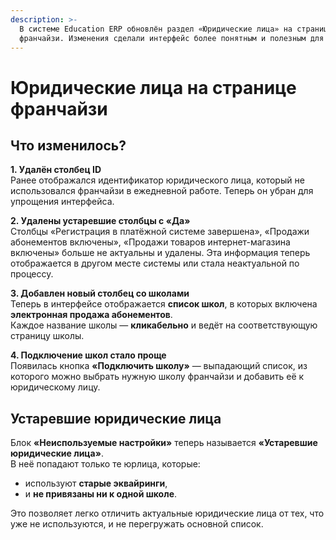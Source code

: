```yaml
---
description: >-
  В системе Education ERP обновлён раздел «Юридические лица» на странице
  франчайзи. Изменения сделали интерфейс более понятным и полезным для работы.
---
```


# Юридические лица на странице франчайзи

## Что изменилось?

**1. Удалён столбец ID**\
Ранее отображался идентификатор юридического лица, который не использовался франчайзи в ежедневной работе. Теперь он убран для упрощения интерфейса.

**2. Удалены устаревшие столбцы с «Да»**\
Столбцы «Регистрация в платёжной системе завершена», «Продажи абонементов включены», «Продажи товаров интернет-магазина включены» больше не актуальны и удалены. Эта информация теперь отображается в другом месте системы или стала неактуальной по процессу.

**3. Добавлен новый столбец со школами**\
Теперь в интерфейсе отображается **список школ**, в которых включена **электронная продажа абонементов**.\
Каждое название школы — **кликабельно** и ведёт на соответствующую страницу школы.

**4. Подключение школ стало проще**\
Появилась кнопка **«Подключить школу»** — выпадающий список, из которого можно выбрать нужную школу франчайзи и добавить её к юридическому лицу.

## Устаревшие юридические лица

Блок **«Неиспользуемые настройки»** теперь называется **«Устаревшие юридические лица»**.\
В неё попадают только те юрлица, которые:

* используют **старые эквайринги**,
* и **не привязаны ни к одной школе**.

Это позволяет легко отличить актуальные юридические лица от тех, что уже не используются, и не перегружать основной список.
